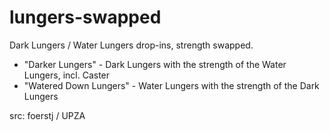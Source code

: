 # lungers-swapped

Dark Lungers / Water Lungers drop-ins, strength swapped.
- "Darker Lungers" - Dark Lungers with the strength of the Water Lungers, incl. Caster
- "Watered Down Lungers" - Water Lungers with the strength of the Dark Lungers

src: foerstj / UPZA
